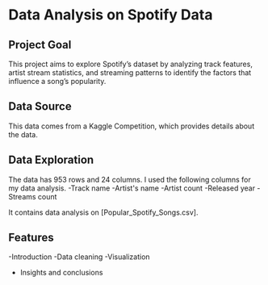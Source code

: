 # Data Analysis on Spotify Data

## Project Goal

This project aims to explore Spotify’s dataset by analyzing track features, artist stream statistics, and streaming patterns to identify the factors that influence a song’s popularity.

## Data Source

This data comes from a Kaggle Competition, which provides details about the data.

## Data Exploration

The data has 953 rows and 24 columns. I used the following columns for my data analysis.
 -Track name
 -Artist's name
 -Artist count
 -Released year 
 -Streams count
 
It contains data analysis on [Popular_Spotify_Songs.csv].  

## Features

-Introduction
-Data cleaning
-Visualization
- Insights and conclusions
